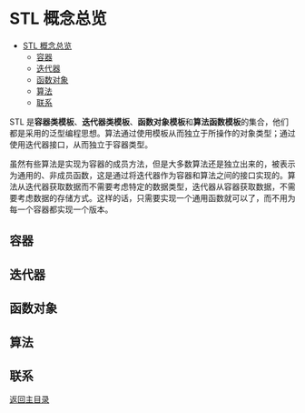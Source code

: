 # STL 概念总览

<!-- TOC -->
- [STL 概念总览](#stl-概念总览)
  - [容器](#容器)
  - [迭代器](#迭代器)
  - [函数对象](#函数对象)
  - [算法](#算法)
  - [联系](#联系)

STL 是**容器类模板**、**迭代器类模板**、**函数对象模板**和**算法函数模板**的集合，他们都是采用的泛型编程思想。算法通过使用模板从而独立于所操作的对象类型；通过使用迭代器接口，从而独立于容器类型。

虽然有些算法是实现为容器的成员方法，但是大多数算法还是独立出来的，被表示为通用的、非成员函数，这是通过将迭代器作为容器和算法之间的接口实现的。算法从迭代器获取数据而不需要考虑特定的数据类型，迭代器从容器获取数据，不需要考虑数据的存储方式。这样的话，只需要实现一个通用函数就可以了，而不用为每一个容器都实现一个版本。

## 容器

## 迭代器

## 函数对象

## 算法

## 联系

[返回主目录](../../README.md)